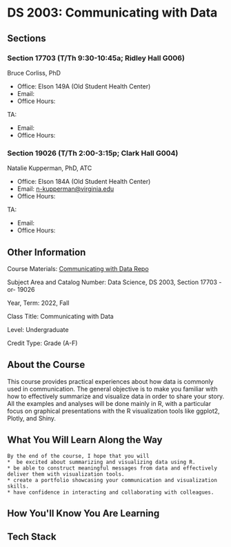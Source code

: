 # DS 2003: Communicating with Data

## Sections

### Section 17703 (T/Th 9:30-10:45a; Ridley Hall G006)
Bruce Corliss, PhD
* Office: Elson 149A (Old Student Health Center)
* Email:
* Office Hours:

TA:
* Email:
* Office Hours:

### Section 19026 (T/Th 2:00-3:15p; Clark Hall G004)
Natalie Kupperman, PhD, ATC
* Office: Elson 184A (Old Student Health Center)
* Email: n-kupperman@virginia.edu
* Office Hours:

TA:
* Email: 
* Office Hours: 

## Other Information

Course Materials: [Communicating with Data Repo](github.com/UVADS)

Subject Area and Catalog Number: Data Science, DS 2003, Section 17703 -or- 19026

Year, Term: 2022, Fall

Class Title: Communicating with Data

Level: Undergraduate

Credit Type: Grade (A-F)

## About the Course

This course provides practical experiences about how data is commonly used in communication. The general objective is to make you familiar with how to effectively summarize and visualize data in order to share your story. All the examples and analyses will be done mainly in R, with a particular focus on graphical presentations with the R visualization tools like ggplot2, Plotly, and Shiny.

## What You Will Learn Along the Way

    By the end of the course, I hope that you will
    *  be excited about summarizing and visualizing data using R.
    * be able to construct meaningful messages from data and effectively deliver them with visualization tools.
    * create a portfolio showcasing your communication and visualization skills.
    * have confidence in interacting and collaborating with colleagues.

## How You'll Know You Are Learning

## Tech Stack


